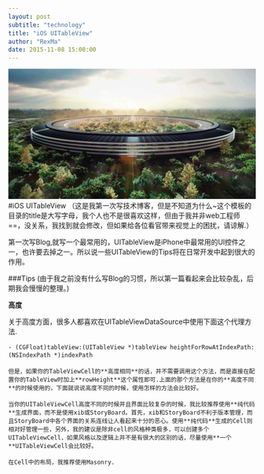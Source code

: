 ```yaml
---
layout: post
subtitle: "technology"
title: "iOS UITableView"
author: "RexMa"
date: 2015-11-08 15:00:00
---
```

<span class="image featured"><img src="/images/AirCraft.png" alt=""></span>
#iOS UITableView
（这是我第一次写技术博客，但是不知道为什么~这个模板的目录的title是大写字母，我个人也不是很喜欢这样，但由于我并非web工程师==，没关系，我找到就会修改，但如果给各位看官带来视觉上的困扰，请谅解.）

第一次写Blog,就写一个最常用的，UITableView是iPhone中最常用的UI控件之一，也许要去掉之一。所以说一些UITableView的Tips将在日常开发中起到很大的作用。

###Tips
(由于我之前没有什么写Blog的习惯，所以第一篇看起来会比较杂乱，后期我会慢慢的整理。)

**高度**

关于高度方面，很多人都喜欢在UITableViewDataSource中使用下面这个代理方法.

	- (CGFloat)tableView:(UITableView *)tableView heightForRowAtIndexPath:(NSIndexPath *)indexPath

	但是，如果你的TableViewCell的**高度相同**的话，并不需要调用这个方法，而是直接在配置你的TableView时加上**rowHeight**这个属性即可.上面的那个方法是在你的**高度不同**的时候使用的，下面就说说高度不同的时候，使用怎样的方法会比较好。

	当你的UITableViewCell高度不同的时候并且界面比较复杂的时候，我比较推荐使用**纯代码**生成界面，而不是使用xib或StoryBoard。首先，xib和StoryBoard不利于版本管理，而且StoryBoard中各个界面的关系连线让人看起来十分的恶心。使用**纯代码**生成的Cell则相对好管理一些，另外，我的建议是除非cell的风格种类极多，可以创建多个UITableViewCell，如果风格以及逻辑上并不是有很大的区别的话，尽量使用**一个**UITableViewCell会比较好。

	在Cell中的布局，我推荐使用Masonry.
